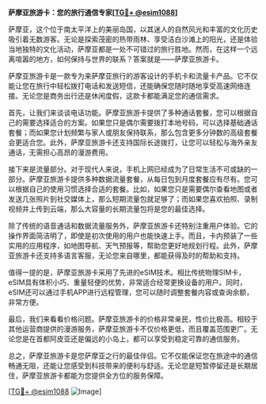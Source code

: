 **萨摩亚旅游卡：您的旅行通信专家[[TG💪+ @esim1088](https://t.me/s/esim1088)]**

萨摩亚，这个位于南太平洋上的美丽岛国，以其迷人的自然风光和丰富的文化历史吸引着无数游客。无论是探索茂密的热带雨林、享受洁白沙滩上的阳光，还是体验当地独特的文化活动，萨摩亚都是一处不可错过的旅行胜地。然而，在这样一个远离喧嚣的地方，如何保持与世界的联系？答案就是——萨摩亚旅游卡。

萨摩亚旅游卡是一款专为来萨摩亚旅行的游客设计的手机卡和流量卡产品。它不仅能让您在旅行中轻松拨打电话和发送短信，还能确保您随时随地享受高速网络连接。无论您是商务出行还是休闲度假，这款卡都能满足您的通信需求。

首先，让我们来谈谈电话功能。萨摩亚旅游卡提供了多种通话套餐，您可以根据自己的需要选择适合的方案。如果您只是偶尔需要拨打本地号码，可以选择基础通话套餐；而如果您计划频繁与家人或朋友保持联系，那么包含更多分钟数的高级套餐会更适合您。此外，萨摩亚旅游卡还支持国际长途拨打，让您可以轻松与海外亲友通话，无需担心高昂的漫游费用。

接下来是流量部分。对于现代人来说，手机上网已经成为了日常生活不可或缺的一部分。萨摩亚旅游卡提供多种数据流量套餐，从每日包到月度套餐应有尽有。您可以根据自己的使用习惯选择合适的套餐。比如，如果您只是需要偶尔查看地图或者发送几张照片到社交媒体上，那么短期流量包就足够了；而如果您喜欢拍照、录制视频并上传到云端，那么大容量的长期流量包将是您的最佳选择。

除了传统的语音通话和数据流量服务外，萨摩亚旅游卡还特别注重用户体验。它的操作界面简洁明了，即使是初次使用的用户也能快速上手。而且，卡内预装了一些实用的应用程序，如地图导航、天气预报等，帮助您更好地规划行程。此外，萨摩亚旅游卡还支持多语言客服，无论您来自哪里，都能获得及时的帮助和支持。

值得一提的是，萨摩亚旅游卡采用了先进的eSIM技术。相比传统物理SIM卡，eSIM具有体积小巧、重量轻便的优势，非常适合经常更换设备的用户。同时，eSIM还可以通过手机APP进行远程管理，您可以随时调整套餐内容或查询余额，非常方便。

最后，我们来看看价格问题。萨摩亚旅游卡的价格非常亲民，性价比极高。相较于其他运营商提供的漫游服务，萨摩亚旅游卡不仅价格更低，而且覆盖范围更广。无论您是在首都阿皮亚还是偏远的小岛上，都可以享受到稳定可靠的通信服务。

总之，萨摩亚旅游卡是您萨摩亚之行的最佳伴侣。它不仅能保证您在旅途中的通信畅通无阻，还能让您感受到科技带来的便利与舒适。无论您是短暂停留还是长期居住，萨摩亚旅游卡都能为您提供全方位的服务保障。

[[TG💪+ @esim1088](https://t.me/s/esim1088) ![Image](https://i.postimg.cc/4NQfJmqS/Snipaste-2025-05-13-00-14-12.png)]